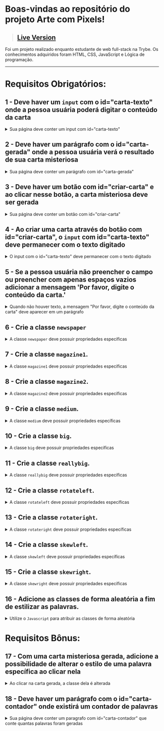 # Boas-vindas ao repositório do projeto Arte com Pixels!

> ## [Live Version](https://lucasdximenes.github.io/other/projects/project-mistery-letter/)

Foi um projeto realizado enquanto estudante de web full-stack na Trybe. Os conhecimentos adquiridos foram HTML, CSS, JavaScript e Lógica de programação.

---

# Requisitos Obrigatórios:

## 1 - Deve haver um `input` com o id=\"carta-texto\" onde a pessoa usuária poderá digitar o conteúdo da carta

<details>
  <summary>Sua página deve conter um input com id="carta-texto"</summary><br />

**O que será verificado**

- Existe um elemento `input`
  - Com `id=carta-texto`

</details>

## 2 - Deve haver um parágrafo com o id=\"carta-gerada\" onde a pessoa usuária verá o resultado de sua carta misteriosa

<details>
  <summary>Sua página deve conter um parágrafo com id="carta-gerada"</summary><br />

**O que será verificado**

- Existe um elemento `p`
  - Com o `id="carta-gerada"`

</details>

## 3 - Deve haver um botão com id=\"criar-carta\" e ao clicar nesse botão, a carta misteriosa deve ser gerada

<details>
  <summary>Sua página deve conter um botão com id="criar-carta"</summary><br />

**Pontos importantes:**

- Cada palavra deve aparecer dentro de uma tag `span`.
- As tags `span` devem ser adicionadas como filhas do parágrafo que possui o id `carta-gerada`.

**O que será verificado**

- Existe um elemento `button`

  - Com `id="criar-carta"`

- Ao clicar no botão, a carta misteriosa deve ser gerada

</details>

## 4 - Ao criar uma carta através do botão com id="criar-carta", o `input` com id="carta-texto" deve permanecer com o texto digitado

<details>
  <summary>O input com o id="carta-texto" deve permanecer com o texto digitado</summary><br />

**O que será verificado**

- Ao criar uma carta através do botão `id="criar-carta"` o input com `id="carta-texto"` permanece com o texto digitado

</details>

## 5 - Se a pessoa usuária não preencher o campo ou preencher com apenas espaços vazios adicionar a mensagem 'Por favor, digite o conteúdo da carta.'

<details>
  <summary>Quando não houver texto, a mensagem "Por favor, digite o conteúdo da carta" deve aparecer em um parágrafo</summary><br />

**O que será verificado**

- Ao deixar em branco, irá exibir a mensagem "Por favor, digite o conteúdo da carta." no elemento `p` com o `id="carta-gerada"`
- Ao digitar espaços em branco irá exibir a mensagem "Por favor, digite o conteúdo da carta." no elemento `p` com o `id="carta-gerada"`

</details>

## 6 - Crie a classe `newspaper`

<details>
  <summary>A classe <code>newspaper</code> deve possuir propriedades específicas</summary><br />

**Pontos importantes:**

- Defina as propriedades:
  - `background-color` com o valor `rgb(250, 235, 215)`
  - `font-family` com o valor `Times New Roman`
  - `font-weight` com o valor `700`

**O que será verificado**

- Será validado se a classe `newspaper` possui as propriedades:
  - `background-color` igual a `rgb(250, 235, 215)`;
  - `font-family` igual a `Times New Roman`;
  - `font-weight` igual a `700`.

</details>

## 7 - Crie a classe `magazine1`.

<details>
  <summary>A classe <code>magazine1</code> deve possuir propriedades específicas</summary><br />

**Pontos importantes:**

- Defina as propriedades:
  - `background-color` com o valor `rgb(0, 128, 128)`
  - `color` com o valor `rgb(255, 255, 255)`
  - `font-family` com o valor `Verdana`
  - `font-weight` com o valor `900`
  - `text-transform` com o valor `uppercase`

**O que será verificado**

- Será validado se a classe `magazine1` possui as propriedades:
  - `background-color` igual a ` rgb(0, 128, 128)`;
  - `color` igual a `rgb(255, 255, 255)`;
  - `font-family` igual a `Verdana`;
  - `font-weight` igual a `900`;
  - `text-transform` igual a `uppercase`.

</details>

## 8 - Crie a classe `magazine2`.

<details>
  <summary>A classe <code>magazine2</code> deve possuir propriedades específicas</summary><br />

**Pontos importantes:**

- Defina as propriedades:
  - `background-image` com a imagem `images/pink-pattern.png`
  - `color` com o valor `rgb(255, 0, 255)`
  - `font-family` com o valor `Verdana`
  - `font-weight` com o valor `900`

**O que será verificado**

- A classe `magazine2` possui as propriedades:
  - `background-image` igual a `images/pink-pattern.png`;
  - `color` igual a `rgb(255, 0, 255)`;
  - `font-family` igual a `Verdana`;
  - `font-weight` igual a `900`.

</details>

## 9 - Crie a classe `medium`.

<details>
  <summary>A classe <code>medium</code> deve possuir propriedades específicas</summary><br />

**Pontos importantes:**

- Defina as propriedades:
  - `font-size` com o valor `20px`
  - `padding` com o valor `8px`

**O que será verificado**

- A classe `medium` possui a propriedade:
  - `font-size` igual a `20px`;
  - `padding` igual a `8px`.

</details>

## 10 - Crie a classe `big`.

<details>
  <summary>A classe <code>big</code> deve possuir propriedades específicas</summary><br />

**Pontos importantes:**

- Defina as propriedades:
  - `font-size` com o valor `30px`;
  - `padding` com o valor `10px`.

**O que será verificado**

- A classe `big` possui as propriedades:
  - `font-size` com o valor `30px`;
  - `padding` com o valor `10px`.

</details>

## 11 - Crie a classe `reallybig`.

<details>
  <summary>A classe <code>reallybig</code> deve possuir propriedades específicas</summary><br />

**Pontos importantes:**

- Defina as propriedades:
  - `font-size` com o valor `40px`;
  - `padding` com o valor `15px`.

**O que será verificado**

- A classe `reallybig` possui as propriedades:
  - `font-size` com o valor `40px`;
  - `padding` com o valor `15px`.

</details>

## 12 - Crie a classe `rotateleft`.

<details>
  <summary>A classe <code>rotateleft</code> deve possuir propriedades específicas</summary><br />

**Pontos importantes:**

- Defina as propriedades:
  - `transform` com o valor `matrix(0.996195, -0.0871557, 0.0871557, 0.996195, 0, 0)`

**O que será verificado**

- A classe `rotateleft` possui a propriedade `transform` igual a `matrix(0.996195, -0.0871557, 0.0871557, 0.996195, 0, 0)`

</details>

## 13 - Crie a classe `rotateright`.

<details>
  <summary>A classe <code>rotateright</code> deve possuir propriedades específicas</summary><br />

**Pontos importantes:**

- Defina as propriedades:
  - `transform` com o valor `matrix(0.996195, 0.0871557, -0.0871557, 0.996195, 0, 0)`

**O que será verificado**

- A classe `rotateright` possui a propriedade `transform` igual a `matrix(0.996195, 0.0871557, -0.0871557, 0.996195, 0, 0)`

</details>

## 14 - Crie a classe `skewleft`.

<details>
  <summary>A classe <code>skewleft</code> deve possuir propriedades específicas</summary><br />

**Pontos importantes:**

- Defina as propriedades:
  - `transform` com o valor `matrix(1, 0, 0.176327, 1, 0, 0)`;

**O que será verificado**

- A classe `skewleft` possui a propriedade `transform` igual a `matrix(1, 0, 0.176327, 1, 0, 0)`

</details>

## 15 - Crie a classe `skewright`.

<details>
  <summary>A classe <code>skewright</code> deve possuir propriedades específicas</summary><br />

**Pontos importantes:**

- Defina as propriedades:
  - `transform` com o valor `matrix(1, 0, -0.176327, 1, 0, 0)`;

**O que será verificado**

- A classe `skewright` possui a propriedade `transform` igual a `matrix(1, 0, -0.176327, 1, 0, 0)`

</details>

## 16 - Adicione as classes de forma aleatória a fim de estilizar as palavras.

<details>
  <summary>Utilize o <code>Javascript</code> para atribuir as classes de forma aleatória</summary><br />

**Pontos importantes:**

- As classes devem ser adicionadas às tags `span` de forma **aleatória**.
- Sempre adicione mais de uma classe em uma palavra.
- Utilize as classes:

  - `newspaper`, `magazine1`, `magazine2` (Grupo estilo)
  - `medium`, `big`, `reallybig` (Grupo tamanho)
  - `rotateleft`, `rotateright` (Grupo rotação)
  - `skewleft`, `skewright` (Grupo inclinação)

- **Não** utilize mais de uma classe do mesmo grupo.
- Todas as palavras devem conter uma classe de cada grupo.
- Ou seja, se você utilizar as classes `magazine1`, `big`, `rotateleft` e `skewright` em uma palavra, as demais classes de cada grupo não devem ser usadas para essa mesma palavra. Por exemplo, do grupo estilo não seriam utilizadas as classes `newspaper` e `magazine2` pois a classe `magazine1` já está sendo utilizada.

**O que será verificado**

- Ao criar uma carta, ela recebe uma lista de classes aleatórias

- Ao criar uma segunda carta, ela recebe uma lista de classes aleatórias

- As classes das duas cartas não são exatamente iguais

</details>

# Requisitos Bônus:

## 17 - Com uma carta misteriosa gerada, adicione a possibilidade de alterar o estilo de uma palavra específica ao clicar nela

<details>
  <summary>Ao clicar na carta gerada, a classe dela é alterada</summary><br />

**Pontos importantes:**

- Ao clicar em uma palavra, um novo estilo **aleatório** deve ser aplicado.
- O número de mudanças deve ser ilimitado.

**O que será verificado**

- A palavra contém quatro classes, uma de cada grupo;

- Ao clicar em uma carta, uma nova lista aleatória de classes é gerada;

- Ao clicar novamente na mesma carta, uma nova lista aleatória de classes é gerada e se a nova lista é diferente da lista anterior;

</details>

## 18 - Deve haver um parágrafo com o id=\"carta-contador\" onde existirá um contador de palavras

<details>
  <summary>Sua página deve conter um paragrafo com id="carta-contador" que conte quantas palavras foram geradas</summary><br />

**Pontos importantes:**

- Esse contador deve informar a quantidade de palavras presentes na carta misteriosa gerada.

**O que será verificado**

- Existe um elemento `p` com o `id="carta-contador"`

- Ao criar uma carta o elemento `p` com o `id="carta-contador"` é atualizado com o número de palavras da carta (valor numérico).

</details>

